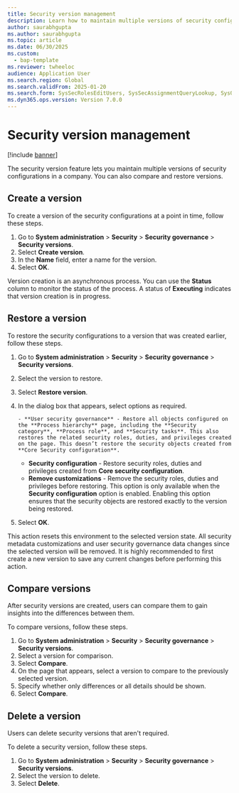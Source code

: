 ```yaml
---
title: Security version management
description: Learn how to maintain multiple versions of security configurations in a company.
author: saurabhgupta
ms.author: saurabhgupta
ms.topic: article
ms.date: 06/30/2025
ms.custom: 
  - bap-template
ms.reviewer: twheeloc
audience: Application User
ms.search.region: Global
ms.search.validFrom: 2025-01-20
ms.search.form: SysSecRolesEditUsers, SysSecAssignmentQueryLookup, SysQueryForm, SysSecRoleExcludeUsers
ms.dyn365.ops.version: Version 7.0.0
---
```


# Security version management

[!include [banner](../includes/banner.md)]

The security version feature lets you maintain multiple versions of security configurations in a company. You can also compare and restore versions.

## Create a version

To create a version of the security configurations at a point in time, follow these steps.

1. Go to **System administration** \> **Security** \> **Security governance** \> **Security versions**.
1. Select **Create version**.
1. In the **Name** field, enter a name for the version.
1. Select **OK**.

Version creation is an asynchronous process. You can use the **Status** column to monitor the status of the process. A status of **Executing** indicates that version creation is in progress.

## Restore a version

To restore the security configurations to a version that was created earlier, follow these steps.

1. Go to **System administration** \> **Security** \> **Security governance** \> **Security versions**.
1. Select the version to restore.
1. Select **Restore version**.
1. In the dialog box that appears, select options as required.

       - **User security governance** - Restore all objects configured on the **Process hierarchy** page, including the **Security category**, **Process role**, and **Security tasks**. This also restores the related security roles, duties, and privileges created on the page. This doesn’t restore the security objects created from **Core Security configuration**.
    - **Security configuration** - Restore security roles, duties and privileges created from **Core security configuration**.
    - **Remove customizations** - Remove the security roles, duties and privileges before restoring. This option is only available when the **Security configuration** option is enabled. Enabling this option ensures that the security objects are restored exactly to the version being restored.

   
1. Select **OK**.

This action resets this environment to the selected version state. All security metadata customizations and user security governance data changes since the selected version will be removed. It is highly recommended to first create a new version to save any current changes before performing this action.

## Compare versions

After security versions are created, users can compare them to gain insights into the differences between them.

To compare versions, follow these steps.

1. Go to **System administration** \> **Security** \> **Security governance** \> **Security versions**.
1. Select a version for comparison.
1. Select **Compare**.
1. On the page that appears, select a version to compare to the previously selected version.
1. Specify whether only differences or all details should be shown.
1. Select **Compare**.

## Delete a version

Users can delete security versions that aren't required.

To delete a security version, follow these steps.

1. Go to **System administration** \> **Security** \> **Security governance** \> **Security versions**.
1. Select the version to delete.
1. Select **Delete**.
